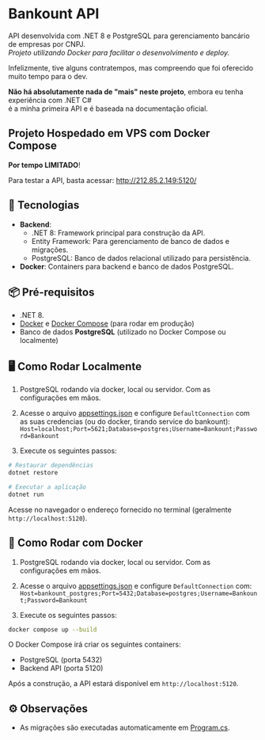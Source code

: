 # Bankount API

API desenvolvida com .NET 8 e PostgreSQL para gerenciamento bancário de empresas por CNPJ.\
*Projeto utilizando Docker para facilitar o desenvolvimento e deploy.*

Infelizmente, tive alguns contratempos, mas compreendo que foi oferecido muito tempo para o dev.

**Não há absolutamente nada de "mais" neste projeto**, embora eu tenha experiência com .NET C#\
é a minha primeira API e é baseada na documentação oficial.

## Projeto Hospedado em VPS com Docker Compose

**Por tempo LIMITADO**!

Para testar a API, basta acessar: <http://212.85.2.149:5120/>

## 🚀 Tecnologias

- **Backend**:
  - .NET 8: Framework principal para construção da API.
  - Entity Framework: Para gerenciamento de banco de dados e migrações.
  - PostgreSQL: Banco de dados relacional utilizado para persistência.
- **Docker**: Containers para backend e banco de dados PostgreSQL.

## 📦 Pré-requisitos

- .NET 8.
- [Docker](https://www.docker.com/) e [Docker Compose](https://docs.docker.com/compose/) (para rodar em produção)
- Banco de dados **PostgreSQL** (utilizado no Docker Compose ou localmente)

## 🖥️ Como Rodar Localmente

1. PostgreSQL rodando via docker, local ou servidor. Com as configurações em mãos.

2. Acesse o arquivo [appsettings.json](./appsettings.json) e configure `DefaultConnection` com as suas credencias (ou do docker, tirando service do bankount):\
`Host=localhost;Port=5621;Database=postgres;Username=Bankount;Password=Bankount`

3. Execute os seguintes passos:

```bash
# Restaurar dependências
dotnet restore

# Executar a aplicação
dotnet run
```

Acesse no navegador o endereço fornecido no terminal (geralmente `http://localhost:5120`).

## 🐳 Como Rodar com Docker

1. PostgreSQL rodando via docker, local ou servidor. Com as configurações em mãos.

2. Acesse o arquivo [appsettings.json](./appsettings.json) e configure `DefaultConnection` com:\
`Host=bankount_postgres;Port=5432;Database=postgres;Username=Bankount;Password=Bankount`

3. Execute os seguintes passos:

```bash
docker compose up --build
```

O Docker Compose irá criar os seguintes containers:

- PostgreSQL (porta 5432)
- Backend API (porta 5120)

Após a construção, a API estará disponível em `http://localhost:5120`.

## ⚙️ Observações

- As migrações são executadas automaticamente em [Program.cs](./Program.cs).
